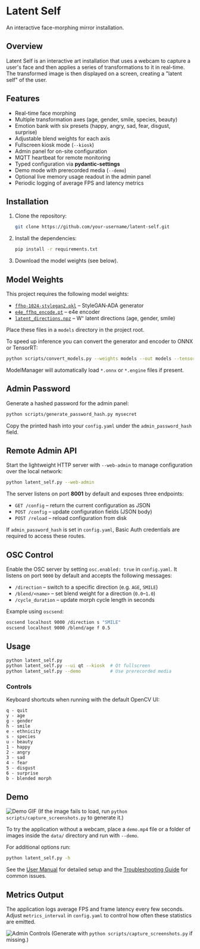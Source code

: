 # Latent Self

An interactive face-morphing mirror installation.

## Overview

Latent Self is an interactive art installation that uses a webcam to capture a user's face and then applies a series of transformations to it in real-time. The transformed image is then displayed on a screen, creating a "latent self" of the user.

## Features

*   Real-time face morphing
*   Multiple transformation axes (age, gender, smile, species, beauty)
*   Emotion bank with six presets (happy, angry, sad, fear, disgust, surprise)
*   Adjustable blend weights for each axis
*   Fullscreen kiosk mode (`--kiosk`)
*   Admin panel for on-site configuration
*   MQTT heartbeat for remote monitoring
*   Typed configuration via **pydantic-settings**
*   Demo mode with prerecorded media (`--demo`)
*   Optional live memory usage readout in the admin panel
*   Periodic logging of average FPS and latency metrics

## Installation

1.  Clone the repository:
    ```bash
    git clone https://github.com/your-username/latent-self.git
    ```
2.  Install the dependencies:
    ```bash
    pip install -r requirements.txt
    ```
3.  Download the model weights (see below).

## Model Weights

This project requires the following model weights:

* [`ffhq-1024-stylegan2.pkl`](https://nvlabs-fi-cdn.nvidia.com/stylegan2-ada-pytorch/pretrained/ffhq.pkl) – StyleGAN‑ADA generator  
* [`e4e_ffhq_encode.pt`](https://huggingface.co/camenduru/PTI/resolve/main/e4e_ffhq_encode.pt) – e4e encoder  
* [`latent_directions.npz`](https://raw.githubusercontent.com/genforce/interfacegan/master/boundaries/latent_directions_ffhq.npz) – W⁺ latent directions (age, gender, smile)

Place these files in a `models` directory in the project root.

To speed up inference you can convert the generator and encoder to ONNX or TensorRT:
```bash
python scripts/convert_models.py --weights models --out models --tensorrt
```
ModelManager will automatically load `*.onnx` or `*.engine` files if present.

## Admin Password

Generate a hashed password for the admin panel:

```bash
python scripts/generate_password_hash.py mysecret
```

Copy the printed hash into your `config.yaml` under the
`admin_password_hash` field.

## Remote Admin API

Start the lightweight HTTP server with `--web-admin` to manage
configuration over the local network:

```bash
python latent_self.py --web-admin
```

The server listens on port **8001** by default and exposes three endpoints:

* `GET /config` – return the current configuration as JSON
* `POST /config` – update configuration fields (JSON body)
* `POST /reload` – reload configuration from disk

If `admin_password_hash` is set in `config.yaml`, Basic Auth credentials are
required to access these routes.

## OSC Control

Enable the OSC server by setting `osc.enabled: true` in `config.yaml`.
It listens on port `9000` by default and accepts the following messages:

* `/direction` – switch to a specific direction (e.g. `AGE`, `SMILE`)
* `/blend/<name>` – set blend weight for a direction (`0.0`–`1.0`)
* `/cycle_duration` – update morph cycle length in seconds

Example using `oscsend`:

```bash
oscsend localhost 9000 /direction s "SMILE"
oscsend localhost 9000 /blend/age f 0.5
```

## Usage

```bash
python latent_self.py
python latent_self.py --ui qt --kiosk  # Qt fullscreen
python latent_self.py --demo           # Use prerecorded media
```

### Controls

Keyboard shortcuts when running with the default OpenCV UI:

```
q - quit
y - age
g - gender
h - smile
e - ethnicity
s - species
u - beauty
1 - happy
2 - angry
3 - sad
4 - fear
5 - disgust
6 - surprise
b - blended morph
```

## Demo

![Demo GIF](docs/images/demo.gif)
(If the image fails to load, run `python scripts/capture_screenshots.py` to generate it.)

To try the application without a webcam, place a `demo.mp4` file or a folder of
images inside the `data/` directory and run with `--demo`.

For additional options run:

```bash
python latent_self.py -h
```

See the [User Manual](USER_MANUAL.md) for detailed setup and the
[Troubleshooting Guide](docs/troubleshooting.md) for common issues.

## Metrics Output

The application logs average FPS and frame latency every few seconds. Adjust
`metrics_interval` in `config.yaml` to control how often these statistics are
emitted.

![Admin Controls](docs/images/admin_controls.png)
(Generate with `python scripts/capture_screenshots.py` if missing.)

